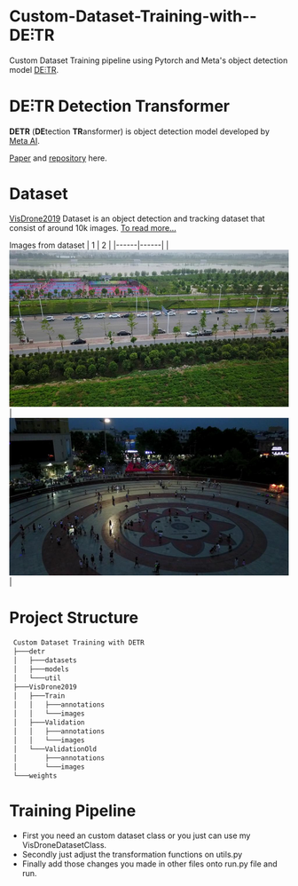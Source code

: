 # Custom-Dataset-Training-with--DE⫶TR
Custom Dataset Training pipeline using Pytorch and Meta's object detection model [DE⫶TR](https://github.com/facebookresearch/detr). 

# DE⫶TR Detection Transformer

**DETR** (**DE**tection **TR**ansformer) is object detection model developed by [Meta AI](https://ai.facebook.com/).

[Paper](https://ai.facebook.com/research/publications/end-to-end-object-detection-with-transformers) and [repository](https://github.com/facebookresearch/detr) here.

# Dataset

[VisDrone2019](http://aiskyeye.com/home/) Dataset is an object detection and tracking dataset that consist of around 10k images. [To read more...](http://aiskyeye.com/home/)

Images from dataset
| 1 | 2 |
|------|------|
|<img src="images/2.jpg">|<img src="images/3.jpg">|

# Project Structure

```
 Custom Dataset Training with DETR
 ├───detr
 │   ├───datasets
 │   ├───models 
 │   └───util     
 ├───VisDrone2019
 │   ├───Train
 │   │   ├───annotations
 │   │   └───images
 │   ├───Validation
 │   │   ├───annotations
 │   │   └───images
 │   └───ValidationOld
 │       ├───annotations
 │       └───images
 └───weights
```

# Training Pipeline

- First you need an custom dataset class or you just can use my VisDroneDatasetClass. 
- Secondly just adjust the transformation functions on utils.py
- Finally add those changes you made in other files onto run.py file and run. 